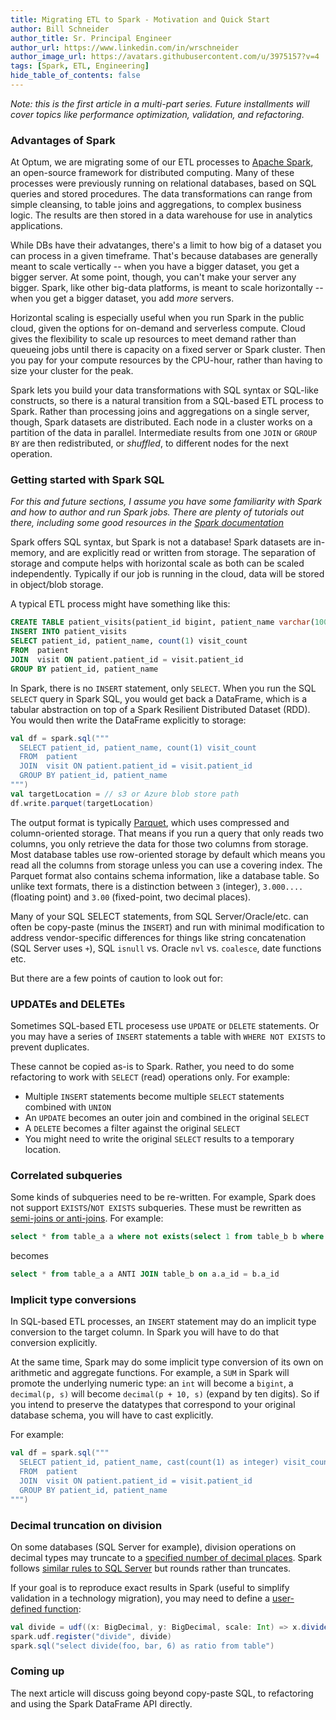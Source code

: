 ```yaml
---
title: Migrating ETL to Spark - Motivation and Quick Start
author: Bill Schneider
author_title: Sr. Principal Engineer
author_url: https://www.linkedin.com/in/wrschneider
author_image_url: https://avatars.githubusercontent.com/u/3975157?v=4
tags: [Spark, ETL, Engineering]
hide_table_of_contents: false
---
```


_Note: this is the first article in a multi-part series. Future installments will cover topics like performance optimization, validation, and refactoring._

### Advantages of Spark

<!--truncate-->

At Optum, we are migrating some of our ETL processes to [Apache Spark](https://spark.apache.org), an open-source framework for distributed computing. Many of these processes were previously running on relational databases, based on SQL queries and stored procedures. The data transformations can range from simple cleansing, to table joins and aggregations, to complex business logic. The results are then stored in a data warehouse for use in analytics applications.

While DBs have their advatanges, there's a limit to how big of a dataset you can process in a given timeframe. That's because databases are generally meant to scale vertically -- when you have a bigger dataset, you get a bigger server. At some point, though, you can't make your server any bigger. Spark, like other big-data platforms, is meant to scale horizontally -- when you get a bigger dataset, you add _more_ servers.

Horizontal scaling is especially useful when you run Spark in the public cloud, given the options for on-demand and serverless compute. Cloud gives the flexibility to scale up resources to meet demand rather than queueing jobs until there is capacity on a fixed server or Spark cluster. Then you pay for your compute resources by the CPU-hour, rather than having to size your cluster for the peak.

Spark lets you build your data transformations with SQL syntax or SQL-like constructs, so there is a natural transition from a SQL-based ETL process to Spark. Rather than processing joins and aggregations on a single server, though, Spark datasets are distributed. Each node in a cluster works on a partition of the data in parallel. Intermediate results from one `JOIN` or `GROUP BY` are then redistributed, or _shuffled_, to different nodes for the next operation.

### Getting started with Spark SQL

_For this and future sections, I assume you have some familiarity with Spark and how to author and run Spark jobs. There are plenty of tutorials out there, including some good resources in the [Spark documentation](https://spark.apache.org/docs/latest/sql-getting-started.html)_

Spark offers SQL syntax, but Spark is not a database! Spark datasets are in-memory, and are explicitly read or written from storage. The separation of storage and compute helps with horizontal scale as both can be scaled independently. Typically if our job is running in the cloud, data will be stored in object/blob storage.

A typical ETL process might have something like this:

```sql
CREATE TABLE patient_visits(patient_id bigint, patient_name varchar(100), visit_count int)
INSERT INTO patient_visits
SELECT patient_id, patient_name, count(1) visit_count
FROM  patient
JOIN  visit ON patient.patient_id = visit.patient_id
GROUP BY patient_id, patient_name
```

In Spark, there is no `INSERT` statement, only `SELECT`. When you run the SQL `SELECT` query in Spark SQL, you would get back a DataFrame, which is a tabular abstraction on top of a Spark Resilient Distributed Dataset (RDD). You would then write the DataFrame explicitly to storage:

```scala
val df = spark.sql("""
  SELECT patient_id, patient_name, count(1) visit_count
  FROM  patient
  JOIN  visit ON patient.patient_id = visit.patient_id
  GROUP BY patient_id, patient_name
""")
val targetLocation = // s3 or Azure blob store path
df.write.parquet(targetLocation)
```

The output format is typically [Parquet](https://spark.apache.org/docs/latest/sql-data-sources-parquet.html), which uses compressed and column-oriented storage. That means if you run a query that only reads two columns, you only retrieve the data for those two columns from storage. Most database tables use row-oriented storage by default which means you read all the columns from storage unless you can use a covering index. The Parquet format also contains schema information, like a database table. So unlike text formats, there is a distinction between `3` (integer), `3.000....` (floating point) and `3.00` (fixed-point, two decimal places).

Many of your SQL SELECT statements, from SQL Server/Oracle/etc. can often be copy-paste (minus the `INSERT`) and run with minimal modification to address vendor-specific differences for things like string concatenation (SQL Server uses `+`), SQL `isnull` vs. Oracle `nvl` vs. `coalesce`, date functions etc.

But there are a few points of caution to look out for:

### UPDATEs and DELETEs

Sometimes SQL-based ETL procesess use `UPDATE` or `DELETE` statements. Or you may have a series of `INSERT` statements a table with `WHERE NOT EXISTS` to prevent duplicates.

These cannot be copied as-is to Spark. Rather, you need to do some refactoring to work with `SELECT` (read) operations only. For example:

- Multiple `INSERT` statements become multiple `SELECT` statements combined with `UNION`
- An `UPDATE` becomes an outer join and combined in the original `SELECT`
- A `DELETE` becomes a filter against the original `SELECT`
- You might need to write the original `SELECT` results to a temporary location.

### Correlated subqueries

Some kinds of subqueries need to be re-written. For example, Spark does not support `EXISTS`/`NOT EXISTS` subqueries. These must be rewritten as [semi-joins or anti-joins](https://spark.apache.org/docs/latest/sql-ref-syntax-qry-select-join.html). For example:

```sql
select * from table_a a where not exists(select 1 from table_b b where b.a_id=a.a_id)
```

becomes

```sql
select * from table_a a ANTI JOIN table_b on a.a_id = b.a_id
```

### Implicit type conversions

In SQL-based ETL processes, an `INSERT` statement may do an implicit type conversion to the target column. In Spark you will have to do that conversion explicitly.

At the same time, Spark may do some implicit type conversion of its own on arithmetic and aggregate functions. For example, a `SUM` in Spark will promote the underlying numeric type: an `int` will become a `bigint`, a `decimal(p, s)` will become `decimal(p + 10, s)` (expand by ten digits). So if you intend to preserve the datatypes that correspond to your original database schema, you will have to cast explicitly.

For example:

```scala
val df = spark.sql("""
  SELECT patient_id, patient_name, cast(count(1) as integer) visit_count
  FROM  patient
  JOIN  visit ON patient.patient_id = visit.patient_id
  GROUP BY patient_id, patient_name
""")
```

### Decimal truncation on division

On some databases (SQL Server for example), division operations on decimal types may truncate to a [specified number of decimal places](https://docs.microsoft.com/en-us/sql/t-sql/data-types/precision-scale-and-length-transact-sql?view=sql-server-ver15). Spark follows [similar rules to SQL Server](https://github.com/apache/spark/blob/master/sql/catalyst/src/main/scala/org/apache/spark/sql/catalyst/analysis/DecimalPrecision.scala) but rounds rather than truncates.

If your goal is to reproduce exact results in Spark (useful to simplify validation in a technology migration), you may need to define a [user-defined function](https://spark.apache.org/docs/latest/sql-ref-functions-udf-scalar.html):

```scala
val divide = udf((x: BigDecimal, y: BigDecimal, scale: Int) => x.divide(y, scale, RoundingMode.FLOOR))
spark.udf.register("divide", divide)
spark.sql("select divide(foo, bar, 6) as ratio from table")
```

### Coming up

The next article will discuss going beyond copy-paste SQL, to refactoring and using the Spark DataFrame API directly.
